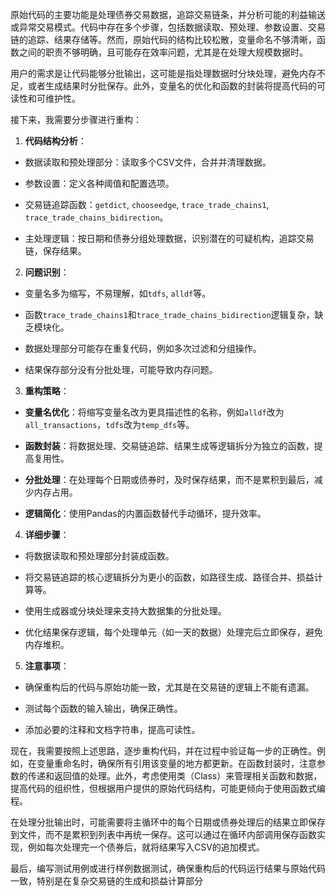 原始代码的主要功能是处理债券交易数据，追踪交易链条，并分析可能的利益输送或异常交易模式。代码中存在多个步骤，包括数据读取、预处理、参数设置、交易链的追踪、结果存储等。然而，原始代码的结构比较松散，变量命名不够清晰，函数之间的职责不够明确，且可能存在效率问题，尤其是在处理大规模数据时。

用户的需求是让代码能够分批输出，这可能是指处理数据时分块处理，避免内存不足，或者生成结果时分批保存。此外，变量名的优化和函数的封装将提高代码的可读性和可维护性。

接下来，我需要分步骤进行重构：

1. **代码结构分析**：

- 数据读取和预处理部分：读取多个CSV文件，合并并清理数据。

- 参数设置：定义各种阈值和配置选项。

- 交易链追踪函数：`getdict`, `chooseedge`, `trace_trade_chains1`, `trace_trade_chains_bidirection`。

- 主处理逻辑：按日期和债券分组处理数据，识别潜在的可疑机构，追踪交易链，保存结果。

2. **问题识别**：

- 变量名多为缩写，不易理解，如`tdfs`, `alldf`等。

- 函数`trace_trade_chains1`和`trace_trade_chains_bidirection`逻辑复杂，缺乏模块化。

- 数据处理部分可能存在重复代码，例如多次过滤和分组操作。

- 结果保存部分没有分批处理，可能导致内存问题。

3. **重构策略**：

- **变量名优化**：将缩写变量名改为更具描述性的名称，例如`alldf`改为`all_transactions`，`tdfs`改为`temp_dfs`等。

- **函数封装**：将数据处理、交易链追踪、结果生成等逻辑拆分为独立的函数，提高复用性。

- **分批处理**：在处理每个日期或债券时，及时保存结果，而不是累积到最后，减少内存占用。

- **逻辑简化**：使用Pandas的内置函数替代手动循环，提升效率。

4. **详细步骤**：

- 将数据读取和预处理部分封装成函数。

- 将交易链追踪的核心逻辑拆分为更小的函数，如路径生成、路径合并、损益计算等。

- 使用生成器或分块处理来支持大数据集的分批处理。

- 优化结果保存逻辑，每个处理单元（如一天的数据）处理完后立即保存，避免内存堆积。

5. **注意事项**：

- 确保重构后的代码与原始功能一致，尤其是在交易链的逻辑上不能有遗漏。

- 测试每个函数的输入输出，确保正确性。

- 添加必要的注释和文档字符串，提高可读性。

现在，我需要按照上述思路，逐步重构代码，并在过程中验证每一步的正确性。例如，在变量重命名时，确保所有引用该变量的地方都更新。在函数封装时，注意参数的传递和返回值的处理。此外，考虑使用类（Class）来管理相关函数和数据，提高代码的组织性，但根据用户提供的原始代码结构，可能更倾向于使用函数式编程。

在处理分批输出时，可能需要将主循环中的每个日期或债券处理后的结果立即保存到文件，而不是累积到列表中再统一保存。这可以通过在循环内部调用保存函数实现，例如每次处理完一个债券后，就将结果写入CSV的追加模式。

最后，编写测试用例或进行样例数据测试，确保重构后的代码运行结果与原始代码一致，特别是在复杂交易链的生成和损益计算部分

